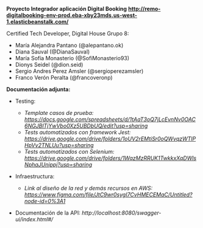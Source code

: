 **Proyecto Integrador aplicación Digital Booking**
**http://remo-digitalbooking-env-prod.eba-xby23mds.us-west-1.elasticbeanstalk.com/**

Certified Tech Developer, Digital House
Grupo 8:
- María Alejandra Pantano (@alepantano.ok)
- Diana Sauval (@DianaSauval)
- María Sofía Monasterio (@SofiMonasterio93)
- Dionys Seidel (@dion.seid)
- Sergio Andres Perez Amsler (@sergioperezamsler)
- Franco Verón Peralta (@francoveronp)



**Documentación adjunta:**
- Testing:
  - *Template casos de prueba:*
  *https://docs.google.com/spreadsheets/d/1tAaT3oQ7jLcEvnNv0OAC6NGJBlTjYwVbo0Xz5UBDbUQ/edit?usp=sharing*
  - *Tests automatizados con framework Jest:*
  *https://drive.google.com/drive/folders/1oUV2rEMtiSr0oQWvqzWTlPHpVv2TNLUu?usp=sharing*
  - *Tests automatizados con Selenium:*
  *https://drive.google.com/drive/folders/1WqzMzRRUK1TwkkxXqDWlsNphaJUnippj?usp=sharing*

- Infraestructura:
  - *Link al diseño de la red y demás recursos en AWS:*
  *https://www.figma.com/file/JtC9wr0sygI7CvHMECEMaC/Untitled?node-id=0%3A1*

- Documentación de la API:
  *http://localhost:8080/swagger-ui/index.html#/*
